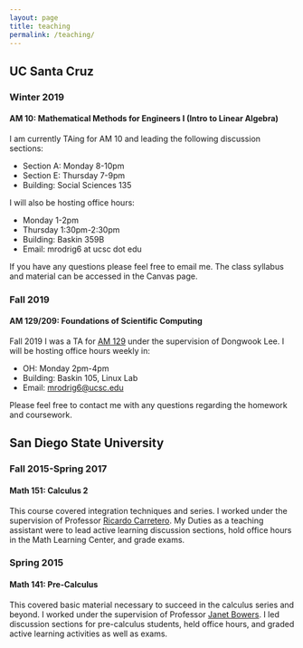 ```yaml
---
layout: page
title: teaching
permalink: /teaching/
---
```



## UC Santa Cruz

### Winter 2019
#### AM 10: Mathematical Methods for Engineers I (Intro to Linear Algebra)

I am currently TAing for AM 10 and leading the following discussion sections:
- Section A: Monday 8-10pm
- Section E: Thursday 7-9pm
- Building: Social Sciences 135

I will also be hosting office hours:
- Monday 1-2pm
- Thursday 1:30pm-2:30pm
- Building: Baskin 359B
- Email: mrodrig6 at ucsc dot edu

If you have any questions please feel free to email me. The class syllabus and material can be accessed in the Canvas page.

### Fall 2019
#### AM 129/209: Foundations of Scientific Computing

Fall 2019 I was a TA for [AM 129](https://people.ucsc.edu/~dlee79/2019/fall/am129_209/index.html) under the supervision of Dongwook Lee.
I will be hosting office hours weekly in:
- OH: Monday 2pm-4pm
- Building: Baskin 105, Linux Lab
- Email: mrodrig6@ucsc.edu

Please feel free to contact me with any questions regarding the homework and coursework.


## San Diego State University
### Fall 2015-Spring 2017
#### Math 151: Calculus 2

This course covered integration techniques and series. I worked under the supervision of Professor [Ricardo Carretero](https://carretero.sdsu.edu). My Duties as a teaching assistant were to lead active learning discussion sections, hold office hours in the Math Learning Center, and grade exams.

### Spring 2015
#### Math 141: Pre-Calculus
This covered basic material necessary to succeed in the calculus series and beyond. I worked under the supervision of Professor [Janet Bowers](https://newscenter.sdsu.edu/education/crmse/janet_bowers.aspx). I led discussion sections for pre-calculus students, held office hours, and graded active learning activities as well as exams.


<!-- This is the base Jekyll theme. You can find out more info about customizing your Jekyll theme, as well as basic Jekyll usage documentation at [jekyllrb.com](https://jekyllrb.com/) -->

<!-- You can find the source code for Minima at GitHub:
[jekyll][jekyll-organization] /
[minima](https://github.com/jekyll/minima)

You can find the source code for Jekyll at GitHub:
[jekyll][jekyll-organization] /
[jekyll](https://github.com/jekyll/jekyll)


[jekyll-organization]: https://github.com/jekyll -->
